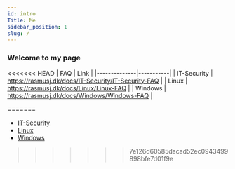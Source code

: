 ```yaml
---
id: intro
Title: Me
sidebar_position: 1
slug: /
---
```


### Welcome to my page

<<<<<<< HEAD
| FAQ       | Link     |
|--------------|-----------|
| IT-Security  | https://rasmusj.dk/docs/IT-Security/IT-Security-FAQ  |
| Linux        | https://rasmusj.dk/docs/Linux/Linux-FAQ |
| Windows      | https://rasmusj.dk/docs/Windows/Windows-FAQ  |

<script src="https://tryhackme.com/badge/35604"></script>
=======
- [IT-Security](https://rasmusj.dk/docs/IT-Security/IT-Security-FAQ)
- [Linux](https://rasmusj.dk/docs/Linux/Linux-FAQ)
- [Windows](https://rasmusj.dk/docs/Windows/Windows-FAQ)
>>>>>>> 7e126d60585dacad52ec0943499898bfe7d01f9e
